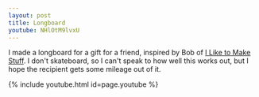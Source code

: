 ```yaml
---
layout: post
title: Longboard
youtube: NHlOtM9lvxU
---
```

I made a longboard for a gift for a friend, inspired by Bob of
[I Like to Make Stuff](https://www.youtube.com/watch?v=UNwkDkowKpg). I don't
skateboard, so I can't speak to how well this works out, but I hope the
recipient gets some mileage out of it.

{% include youtube.html id=page.youtube %}
